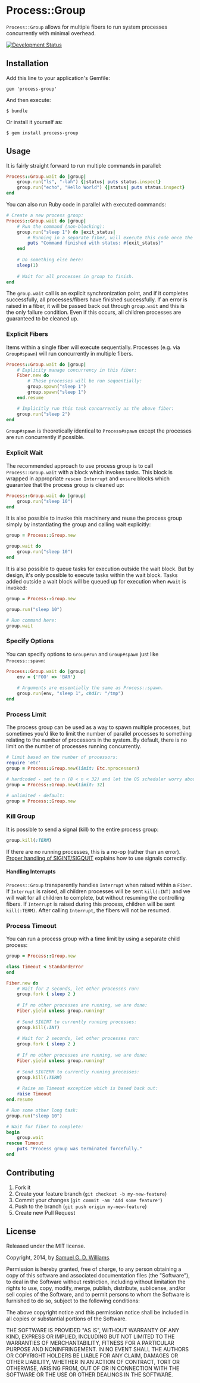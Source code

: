 # Process::Group

`Process::Group` allows for multiple fibers to run system processes concurrently with minimal overhead.

[![Development Status](https://github.com/socketry/process-group/workflows/Development/badge.svg)](https://github.com/socketry/process-group/actions?workflow=Development)

## Installation

Add this line to your application's Gemfile:

	gem 'process-group'

And then execute:

	$ bundle

Or install it yourself as:

	$ gem install process-group

## Usage

It is fairly straight forward to run multiple commands in parallel:

```ruby
Process::Group.wait do |group|
	group.run("ls", "-lah") {|status| puts status.inspect}
	group.run("echo", "Hello World") {|status| puts status.inspect}
end
```

You can also run Ruby code in parallel with executed commands:

```ruby
# Create a new process group:
Process::Group.wait do |group|
	# Run the command (non-blocking):
	group.run("sleep 1") do |exit_status|
		# Running in a separate fiber, will execute this code once the process completes:
		puts "Command finished with status: #{exit_status}"
	end
	
	# Do something else here:
	sleep(1)
	
	# Wait for all processes in group to finish.
end
```

The `group.wait` call is an explicit synchronization point, and if it completes successfully, all processes/fibers have finished successfully. If an error is raised in a fiber, it will be passed back out through `group.wait` and this is the only failure condition. Even if this occurs, all children processes are guaranteed to be cleaned up.

### Explicit Fibers

Items within a single fiber will execute sequentially. Processes (e.g. via `Group#spawn`) will run concurrently in multiple fibers.

```ruby
Process::Group.wait do |group|
	# Explicity manage concurrency in this fiber:
	Fiber.new do
		# These processes will be run sequentially:
		group.spawn("sleep 1")
		group.spawn("sleep 1")
	end.resume

	# Implicitly run this task concurrently as the above fiber:
	group.run("sleep 2")
end
```

`Group#spawn` is theoretically identical to `Process#spawn` except the processes are run concurrently if possible.

### Explicit Wait

The recommended approach to use process group is to call `Process::Group.wait` with a block which invokes tasks. This block is wrapped in appropriate `rescue Interrupt` and `ensure` blocks which guarantee that the process group is cleaned up:

```ruby
Process::Group.wait do |group|
	group.run("sleep 10")
end
```

It is also possible to invoke this machinery and reuse the process group simply by instantiating the group and calling wait explicitly:

```ruby
group = Process::Group.new

group.wait do
	group.run("sleep 10")
end
```

It is also possible to queue tasks for execution outside the wait block. But by design, it's only possible to execute tasks within the wait block. Tasks added outside a wait block will be queued up for execution when `#wait` is invoked:

```ruby
group = Process::Group.new

group.run("sleep 10")

# Run command here:
group.wait
```

### Specify Options

You can specify options to `Group#run` and `Group#spawn` just like `Process::spawn`:

```ruby
Process::Group.wait do |group|
	env = {'FOO' => 'BAR'}
	
	# Arguments are essentially the same as Process::spawn.
	group.run(env, "sleep 1", chdir: "/tmp")
end
```

### Process Limit

The process group can be used as a way to spawn multiple processes, but sometimes you'd like to limit the number of parallel processes to something relating to the number of processors in the system. By default, there is no limit on the number of processes running concurrently.

```ruby
# limit based on the number of processors:
require 'etc'
group = Process::Group.new(limit: Etc.nprocessors)

# hardcoded - set to n (8 < n < 32) and let the OS scheduler worry about it:
group = Process::Group.new(limit: 32)

# unlimited - default:
group = Process::Group.new
```

### Kill Group

It is possible to send a signal (kill) to the entire process group:

```ruby
group.kill(:TERM)
```

If there are no running processes, this is a no-op (rather than an error). [Proper handling of SIGINT/SIGQUIT](http://www.cons.org/cracauer/sigint.html) explains how to use signals correctly.

#### Handling Interrupts

`Process::Group` transparently handles `Interrupt` when raised within a `Fiber`. If `Interrupt` is raised, all children processes will be sent `kill(:INT)` and we will wait for all children to complete, but without resuming the controlling fibers. If `Interrupt` is raised during this process, children will be sent `kill(:TERM)`. After calling `Interrupt`, the fibers will not be resumed.

### Process Timeout

You can run a process group with a time limit by using a separate child process:

```ruby
group = Process::Group.new

class Timeout < StandardError
end

Fiber.new do
	# Wait for 2 seconds, let other processes run:
	group.fork { sleep 2 }
	
	# If no other processes are running, we are done:
	Fiber.yield unless group.running?
	
	# Send SIGINT to currently running processes:
	group.kill(:INT)
	
	# Wait for 2 seconds, let other processes run:
	group.fork { sleep 2 }
	
	# If no other processes are running, we are done:
	Fiber.yield unless group.running?
	
	# Send SIGTERM to currently running processes:
	group.kill(:TERM)
	
	# Raise an Timeout exception which is based back out:
	raise Timeout
end.resume

# Run some other long task:
group.run("sleep 10")

# Wait for fiber to complete:
begin
	group.wait
rescue Timeout
	puts "Process group was terminated forcefully."
end
```

## Contributing

1. Fork it
2. Create your feature branch (`git checkout -b my-new-feature`)
3. Commit your changes (`git commit -am 'Add some feature'`)
4. Push to the branch (`git push origin my-new-feature`)
5. Create new Pull Request

## License

Released under the MIT license.

Copyright, 2014, by [Samuel G. D. Williams](http://www.codeotaku.com/samuel-williams).

Permission is hereby granted, free of charge, to any person obtaining a copy
of this software and associated documentation files (the "Software"), to deal
in the Software without restriction, including without limitation the rights
to use, copy, modify, merge, publish, distribute, sublicense, and/or sell
copies of the Software, and to permit persons to whom the Software is
furnished to do so, subject to the following conditions:

The above copyright notice and this permission notice shall be included in
all copies or substantial portions of the Software.

THE SOFTWARE IS PROVIDED "AS IS", WITHOUT WARRANTY OF ANY KIND, EXPRESS OR
IMPLIED, INCLUDING BUT NOT LIMITED TO THE WARRANTIES OF MERCHANTABILITY,
FITNESS FOR A PARTICULAR PURPOSE AND NONINFRINGEMENT. IN NO EVENT SHALL THE
AUTHORS OR COPYRIGHT HOLDERS BE LIABLE FOR ANY CLAIM, DAMAGES OR OTHER
LIABILITY, WHETHER IN AN ACTION OF CONTRACT, TORT OR OTHERWISE, ARISING FROM,
OUT OF OR IN CONNECTION WITH THE SOFTWARE OR THE USE OR OTHER DEALINGS IN
THE SOFTWARE.
